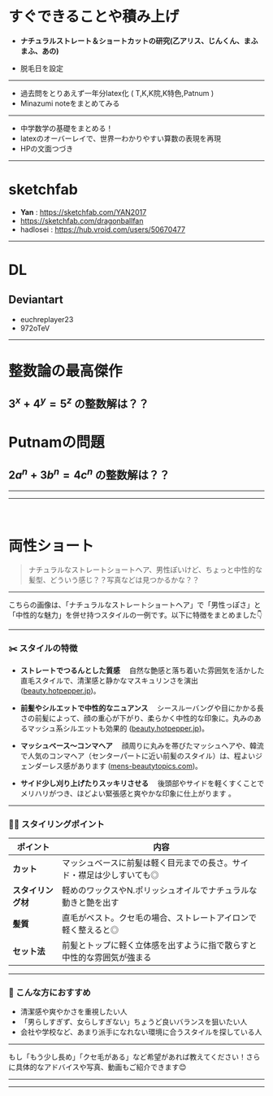 # すぐできることや積み上げ

- **ナチュラルストレート＆ショートカットの研究(乙アリス、じんくん、まふまふ、あの)**

- 脱毛日を設定

---

- 過去問をとりあえず一年分latex化 ( T,K,K院,K特色,Patnum )
- Minazumi noteをまとめてみる

---

- 中学数学の基礎をまとめる！
- latexのオーバーレイで、世界一わかりやすい算数の表現を再現
- HPの文面つづき


---
# sketchfab
- **Yan** : https://sketchfab.com/YAN2017
- https://sketchfab.com/dragonballfan
- hadlosei : https://hub.vroid.com/users/50670477

---
# DL
## Deviantart
- euchreplayer23
- 972oTeV

---
# 整数論の最高傑作
## $3^x + 4^y = 5^z$ の整数解は？？

# Putnamの問題
## $2a^n + 3b^n = 4c^n$ の整数解は？？

---
---

<br>

# 両性ショート

>ナチュラルなストレートショートヘア、男性ぽいけど、ちょっと中性的な髪型、どういう感じ？？写真などは見つかるかな？？

---

こちらの画像は、「ナチュラルなストレートショートヘア」で「男性っぽさ」と「中性的な魅力」を併せ持つスタイルの一例です。以下に特徴をまとめました👇

---

### ✂️ スタイルの特徴

* **ストレートでつるんとした質感**
  　自然な艶感と落ち着いた雰囲気を活かした直毛スタイルで、清潔感と静かなマスキュリンさを演出 ([beauty.hotpepper.jp][1])。

* **前髪やシルエットで中性的なニュアンス**
  　シースルーバングや目にかかる長さの前髪によって、顔の重心が下がり、柔らかく中性的な印象に。丸みのあるマッシュ系シルエットも効果的 ([beauty.hotpepper.jp][1])。

* **マッシュベース～コンマヘア**
  　顔周りに丸みを帯びたマッシュヘアや、韓流で人気のコンマヘア（センターパートに近い前髪のスタイル）は、程よいジェンダーレス感があります ([mens-beautytopics.com][2])。

* **サイド少し刈り上げたりスッキリさせる**
  　後頭部やサイドを軽くすくことでメリハリがつき、ほどよい緊張感と爽やかな印象に仕上がります 。

---

### 🧑‍🎨 スタイリングポイント

| ポイント        | 内容                                  |
| ----------- | ----------------------------------- |
| **カット**     | マッシュベースに前髪は軽く目元までの長さ。サイド・襟足は少しすいても◎ |
| **スタイリング材** | 軽めのワックスやN.ポリッシュオイルでナチュラルな動きと艶を出す    |
| **髪質**      | 直毛がベスト。クセ毛の場合、ストレートアイロンで軽く整えると◎     |
| **セット法**    | 前髪とトップに軽く立体感を出すように指で散らすと中性的な雰囲気が強まる |

---

### 🌟 こんな方におすすめ

* 清潔感や爽やかさを重視したい人
* 「男らしすぎず、女らしすぎない」ちょうど良いバランスを狙いたい人
* 会社や学校など、あまり派手になれない環境に合うスタイルを探している人

---

もし「もう少し長め」「クセ毛がある」など希望があれば教えてください！さらに具体的なアドバイスや写真、動画もご紹介できます😊

[1]: https://beauty.hotpepper.jp/magazine/322272/?utm_source=chatgpt.com "メンズショートヘア34選。ニーズ別に2025年版の最旬ショートを ..."
[2]: https://mens-beautytopics.com/mens_hair/42/?utm_source=chatgpt.com "【2025春夏】最新メンズ髪型 おすすめヘアスタイル 87選！"

---
---

<!-- web上の画像を取り込み
![代替テキスト](https://example.com/logo.png)
-->
